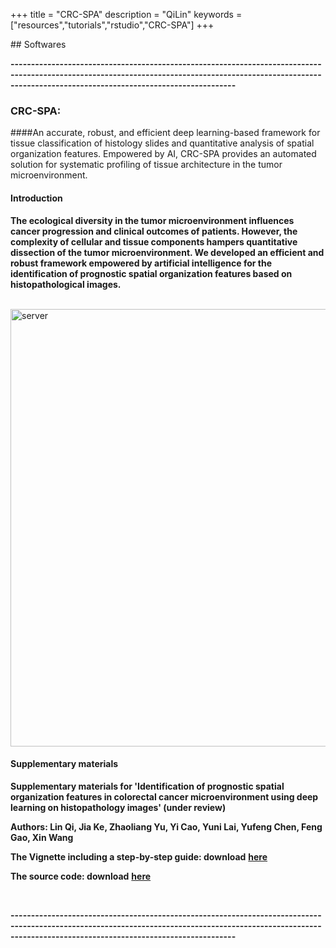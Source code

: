 +++
title = "CRC-SPA"
description = "QiLin"
keywords = ["resources","tutorials","rstudio","CRC-SPA"]
+++

<div align=left>
## Softwares

**---------------------------------------------------------------------------------------------------------------------------------------------------------------------------------------------------------------**
### **CRC-SPA:** 
####An accurate, robust, and efficient deep learning-based framework for tissue classification of histology slides and quantitative analysis of spatial organization features. Empowered by AI, CRC-SPA provides an automated solution for systematic profiling of tissue architecture in the tumor microenvironment.
<br>

#### Introduction

**The ecological diversity in the tumor microenvironment influences cancer progression and clinical outcomes of patients. However, the complexity of cellular and tissue components hampers quantitative dissection of the tumor microenvironment. We developed an efficient and robust framework empowered by artificial intelligence for the identification of prognostic spatial organization features based on histopathological images.**

<br>
<img src="/img/server/CRC_SPA.jpg" width= "700" alt="server" align="center">
<br>

#### Supplementary materials 

**Supplementary materials for 'Identification of prognostic spatial organization features in colorectal cancer microenvironment using deep learning on histopathology images' (under review)**

**Authors: Lin Qi, Jia Ke, Zhaoliang Yu, Yi Cao, Yuni Lai, Yufeng Chen, Feng Gao, Xin Wang**


**The Vignette including a step-by-step guide: download** [**here**](https://drive.google.com/file/d/1tgOOSmk1XkHyFdc8HUX6nqlHX18T6Y1_/view?usp=sharing)


**The source code: download**  [**here**](https://drive.google.com/file/d/1_-JkpaiQXrMaDF1H4-hfLi0LNP4tiPPR/view?usp=sharing)

<br>

**---------------------------------------------------------------------------------------------------------------------------------------------------------------------------------------------------------------**

<br><br><br>
